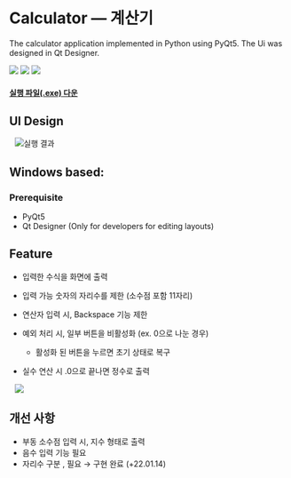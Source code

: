 #  Calculator — 계산기

The calculator application implemented in Python using PyQt5. The Ui was designed in Qt Designer.

<a href="https://www.python.org">
<img src="https://img.shields.io/badge/Python3+-3776AB?style=flat&logo=PYTHON&logoColor=white&link=https://www.python.org/"></a>
<a href="https://www.anaconda.com">
<img src="https://img.shields.io/badge/Anaconda-44A833?style=flat&logo=Anaconda&logoColor=white&link=https://www.anaconda.com/"></a>
<a href="https://qt-brandbook.webflow.io">
<img src="https://img.shields.io/badge/Qt-41CD52?style=flat&logo=Qt&logoColor=white&link=https://qt-brandbook.webflow.io/"></a>

#### [실행 파일(.exe) 다운](https://drive.google.com/drive/folders/1vZghImyiCG-NkEmZGmCOKZh0WyjPHCXP?usp=sharing)


## UI Design
<img src="https://user-images.githubusercontent.com/69224744/150070708-9cdbc6f3-01f8-434d-9696-82ae390e707c.gif" title="실행 결과" hspace="10"/>


## Windows based:
### Prerequisite
- PyQt5
- Qt Designer (Only for developers for editing layouts)

## Feature
- 입력한 수식을 화면에 출력
- 입력 가능 숫자의 자리수를 제한 (소수점 포함 11자리)
- 연산자 입력 시, Backspace 기능 제한
- 예외 처리 시, 일부 버튼을 비활성화 (ex. 0으로 나눈 경우)
  - 활성화 된 버튼을 누르면 초기 상태로 복구

- 실수 연산 시 .0으로 끝나면 정수로 출력

<img src="https://user-images.githubusercontent.com/69224744/150540730-2cdf3f25-3379-4c1d-8524-361e4c62ea7c.gif" hspace="10"/>

## 개선 사항
- 부동 소수점 입력 시, 지수 형태로 출력
- 음수 입력 기능 필요
- 자리수 구분 , 필요 → 구현 완료 (+22.01.14)



